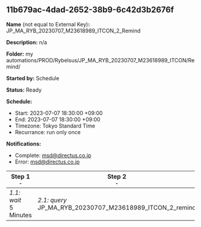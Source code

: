## 11b679ac-4dad-2652-38b9-6c42d3b2676f

**Name** (not equal to External Key)**:** JP_MA_RYB_20230707_M23618989_ITCON_2_Remind

**Description:** n/a

**Folder:** my automations/PROD/Rybelsus/JP_MA_RYB_20230707_M23618989_ITCON/Remind/

**Started by:** Schedule

**Status:** Ready

**Schedule:**

* Start: 2023-07-07 18:30:00 +09:00
* End: 2023-07-07 18:30:00 +09:00
* Timezone: Tokyo Standard Time
* Recurrance: run only once

**Notifications:**

* Complete: msd@directus.co.jp
* Error: msd@directus.co.jp

| Step 1<br>_<small>-</small>_ | Step 2<br>_<small>-</small>_ | Step 3<br>_<small>-</small>_ |
| --- | --- | --- |
| _1.1: wait_<br>5 Minutes | _2.1: query_<br>JP_MA_RYB_20230707_M23618989_ITCON_2_remind | _3.1: emailSend_<br>JP_MA_RYB_20230707_M23618989_ITCON_2_remind |
